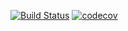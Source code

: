 [![Build Status](https://dev.azure.com/capatazlib/go-capataz/_apis/build/status/capatazlib.go-capataz?branchName=master)](https://dev.azure.com/capatazlib/go-capataz/_build/latest?definitionId=1&branchName=master)
[![codecov](https://codecov.io/gh/capatazlib/go-capataz/branch/master/graph/badge.svg)](https://codecov.io/gh/capatazlib/go-capataz)
